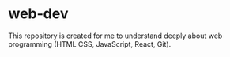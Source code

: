 # web-dev
This repository is created for me to understand deeply about web programming (HTML CSS, JavaScript, React, Git).
